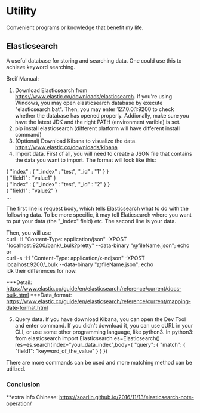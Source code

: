 # Utility
Convenient programs or knowledge that benefit my life.

## Elasticsearch
A useful database for storing and searching data. One could use this to achieve keyword searching.

Breif Manual:
1. Download Elasticsearch from https://www.elastic.co/downloads/elasticsearch.
 If you're using Windows, you may open elasticsearch database by execute "elasticsearch.bat". Then, you may enter 127.0.0.1:9200 to check whether the database has opened properly. Addionally, make sure you have the latest JDK and the right PATH (environment varible) is set.
2. pip install elasticsearch (different platform will have different install command)
3. (Optional) Download Kibana to visualize the data. https://www.elastic.co/downloads/kibana
4. Import data.
First of all, you will need to create a JSON file that contains the data you want to import. The format will look like this: 

{ "index" : { "_index" : "test", "_id" : "1" } }<br/>
{ "field1" : "value1" }<br/>
{ "index" : { "_index" : "test", "_id" : "2" } }<br/>
{ "field1" : "value2" }<br/>
...

The first line is request body, which tells Elasticsearch what to do with the following data. To be more specific, it may tell Elaticsearch where you want to put your data (the "_index" field) etc.
The second line is your data.

Then, you will use   
curl -H "Content-Type: application/json" -XPOST "localhost:9200/bank/_bulk?pretty" --data-binary "@fileName.json"; echo  
or  
curl -s -H "Content-Type: application/x-ndjson" -XPOST localhost:9200/_bulk --data-binary "@fileName.json"; echo  
idk their differences for now.  

***Detail: https://www.elastic.co/guide/en/elasticsearch/reference/current/docs-bulk.html
***Data_format: https://www.elastic.co/guide/en/elasticsearch/reference/current/mapping-date-format.html

5. Query data.
If you have download Kibana, you can open the Dev Tool and enter command.
If you didn't download it, you can use cURL in your CLI, or use some other programming language, like python3.
In python3:
from elasticsearch import Elasticsearch
es=Elasticsearch()
res=es.search(index="your_data_index",body={
    "query": { "match": { "field1": "keyword_of_the_value" } }
})

There are more commands can be used and more matching method can be utilized.
### Conclusion
**extra info
Chinese: https://soarlin.github.io/2016/11/13/elasticsearch-note-operation/
